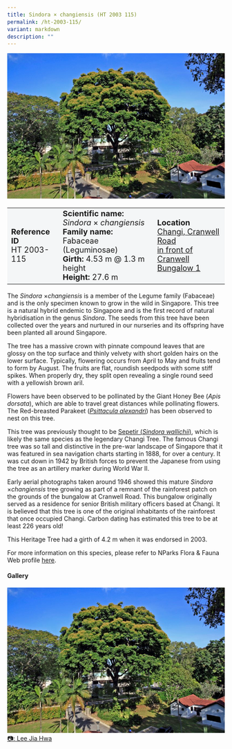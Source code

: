 ```yaml
---
title: Sindora × changiensis (HT 2003 115)
permalink: /ht-2003-115/
variant: markdown
description: ""
---
```

<div class="isomer-image-wrapper">
<img src="/images/Heritage_trees_photos/sinxcha_ht2003-115_habit.jpg"> 
</div><table style="minWidth: 100px; font-size: 18px; background: #F4F6F7">
<tbody><tr>
<td rowspan="1" colspan="1">
<strong>Reference ID</strong>
<br>HT 2003-115
</td>
<td rowspan="1" colspan="1">
<strong>Scientific name:</strong> <em>Sindora</em> × <em>changiensis</em> 
<br><strong>Family name:</strong> Fabaceae (Leguminosae)
<br><strong>Girth:</strong> 4.53 m @ 1.3 m height
<br><strong>Height: </strong>27.6 m
</td>
<td rowspan="1" colspan="1">
<strong>Location</strong><a href="https://www.onemap.gov.sg/?lat=1.3888999999989582&amp;lng=103.97697299999797">
<br>Changi, Cranwell Road<br> in front of Cranwell Bungalow 1</a>
</td>
</tr>
</tbody></table>
<p>The <em>Sindora</em> ×<em>changiensis</em> is a member of the Legume family (Fabaceae) and is the only specimen known to grow in the wild in Singapore. This tree is a natural hybrid&nbsp;endemic to Singapore&nbsp;and is the first record of natural hybridisation in the genus&nbsp;<em>Sindora</em>. The seeds from this tree have been collected over the years and nurtured in our nurseries and its offspring have been planted all around Singapore.</p>

<p>The tree has a massive crown with pinnate compound leaves that are glossy on the top surface and thinly velvety with short golden hairs on the lower surface. Typically, flowering occurs from April to May and fruits tend to form by August. The fruits are flat, roundish seedpods with some stiff spikes. When properly dry, they split open revealing a single round seed with a yellowish brown aril.</p>

<p>Flowers have been observed to be pollinated by the Giant Honey Bee (<em>Apis dorsata</em>), which are able to travel great distances while pollinating flowers. The Red-breasted Parakeet (<a href="https://www.nparks.gov.sg/florafaunaweb/fauna/6/1/614"><em>Psittacula alexandri</em></a>) has been observed to nest on this tree.</p>

<p>This tree was previously thought to be <a href="https://www.nparks.gov.sg/florafaunaweb/flora/3/1/3130">Sepetir (<em>Sindora wallichii</em>)</a>, which is likely the same species as the legendary Changi Tree. The famous Changi tree was so tall and distinctive in the pre-war landscape of Singapore that it was featured in sea navigation charts starting in 1888, for over a century. It was cut down in 1942 by British forces to prevent the Japanese from using the tree as an artillery marker during World War II.</p>

<p>Early aerial photographs taken around 1946 showed this mature <em>Sindora</em> ×<em>changiensis</em> tree growing as part of a remnant of the rainforest patch on the grounds of the bungalow at Cranwell Road. This bungalow originally served as a residence for senior British military officers based at Changi. It is believed that this tree is one of the original inhabitants of the rainforest that once occupied Changi. Carbon dating has estimated this tree to be at least 226 years old!</p>

<p>This Heritage Tree had a girth of 4.2 m when it was endorsed in 2003.</p>
	
<p>For more information on this species, please refer to NParks Flora &amp; Fauna Web profile <a href="https://www.nparks.gov.sg/florafaunaweb/flora/8/6/8621">here</a>.</p>

<h4><b>Gallery</b></h4>
<div class="isomer-card-grid">
<a href="/images/Heritage_trees_photos/sinxcha_ht2003-115_habit.jpg" class="isomer-card">
<div class="isomer-card-image">
<div class="isomer-image-wrapper"><img src="/images/Heritage_trees_photos/sinxcha_ht2003-115_habit.jpg"></div></div>
<div class="isomer-card-body"><div class="isomer-card-description">📷: Lee Jia Hwa</div></div></a><br></div>